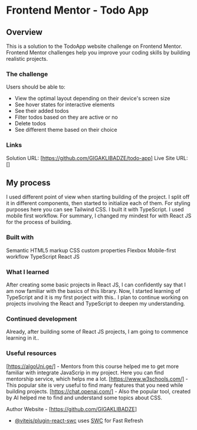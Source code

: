 # Frontend Mentor - Todo App

## Overview

This is a solution to the TodoApp
website challenge on Frontend Mentor. Frontend Mentor challenges help you improve your coding skills by building realistic projects.

### The challenge

Users should be able to:

- View the optimal layout depending on their device's screen size
- See hover states for interactive elements
- See their added todos
- Filter todos based on they are active or no
- Delete todos
- See different theme based on their choice

### Links

Solution URL: [https://github.com/GIGAKLIBADZE/todo-app]
Live Site URL: []

## My process

I used different point of view when starting building of the project. I split off it in different components, then started to initialize each of them. For styling purposes here you can see Tailwind CSS. I built it with TypeScript. I used mobile first workflow. For summary, I changed my mindest for with React JS for the process of building.

### Built with

Semantic HTML5 markup
CSS custom properties
Flexbox
Mobile-first workflow
TypeScript
React JS

### What I learned

After creating some basic projects in React JS, I can confidently say that I am now familiar with the basics of this library. Now, I started learning of TypeScript and it is my first porject with this.. I plan to continue working on projects involving the React and TypeScript to deepen my understanding.

### Continued development

Already, after building some of React JS projects, I am going to commence learning in it..

### Useful resources

[https://algoUni.ge/] - Mentors from this course helped me to get more familiar with integrate JavaScrip in my project. Here you can find mentorship service, which helps me a lot.
[https://www.w3schools.com/] - This popular site is very useful to find many features that you need while building projects.
[https://chat.openai.com/] - Also the popular tool, created by AI helped me to find and understand some topics about CSS.

Author
Website - [https://github.com/GIGAKLIBADZE]

- [@vitejs/plugin-react-swc](https://github.com/vitejs/vite-plugin-react-swc) uses [SWC](https://swc.rs/) for Fast Refresh
